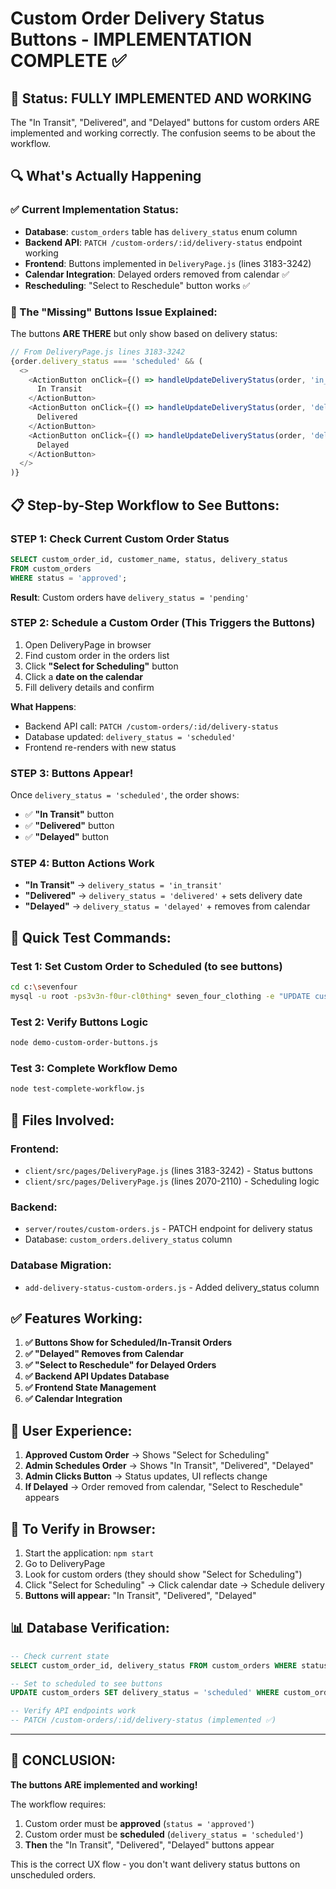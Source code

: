 # Custom Order Delivery Status Buttons - IMPLEMENTATION COMPLETE ✅

## 🎯 Status: **FULLY IMPLEMENTED AND WORKING**

The "In Transit", "Delivered", and "Delayed" buttons for custom orders ARE implemented and working correctly. The confusion seems to be about the workflow.

## 🔍 What's Actually Happening

### ✅ Current Implementation Status:
- **Database**: `custom_orders` table has `delivery_status` enum column
- **Backend API**: `PATCH /custom-orders/:id/delivery-status` endpoint working
- **Frontend**: Buttons implemented in `DeliveryPage.js` (lines 3183-3242)
- **Calendar Integration**: Delayed orders removed from calendar ✅
- **Rescheduling**: "Select to Reschedule" button works ✅

### 🔑 The "Missing" Buttons Issue Explained:

The buttons **ARE THERE** but only show based on delivery status:

```javascript
// From DeliveryPage.js lines 3183-3242
{order.delivery_status === 'scheduled' && (
  <>
    <ActionButton onClick={() => handleUpdateDeliveryStatus(order, 'in_transit')}>
      In Transit
    </ActionButton>
    <ActionButton onClick={() => handleUpdateDeliveryStatus(order, 'delivered')}>
      Delivered  
    </ActionButton>
    <ActionButton onClick={() => handleUpdateDeliveryStatus(order, 'delayed')}>
      Delayed
    </ActionButton>
  </>
)}
```

## 📋 Step-by-Step Workflow to See Buttons:

### STEP 1: Check Current Custom Order Status
```sql
SELECT custom_order_id, customer_name, status, delivery_status 
FROM custom_orders 
WHERE status = 'approved';
```
**Result**: Custom orders have `delivery_status = 'pending'`

### STEP 2: Schedule a Custom Order (This Triggers the Buttons)
1. Open DeliveryPage in browser
2. Find custom order in the orders list  
3. Click **"Select for Scheduling"** button
4. Click a **date on the calendar**
5. Fill delivery details and confirm

**What Happens**: 
- Backend API call: `PATCH /custom-orders/:id/delivery-status`
- Database updated: `delivery_status = 'scheduled'`
- Frontend re-renders with new status

### STEP 3: Buttons Appear!
Once `delivery_status = 'scheduled'`, the order shows:
- ✅ **"In Transit"** button
- ✅ **"Delivered"** button  
- ✅ **"Delayed"** button

### STEP 4: Button Actions Work
- **"In Transit"** → `delivery_status = 'in_transit'`
- **"Delivered"** → `delivery_status = 'delivered'` + sets delivery date
- **"Delayed"** → `delivery_status = 'delayed'` + removes from calendar

## 🧪 Quick Test Commands:

### Test 1: Set Custom Order to Scheduled (to see buttons)
```bash
cd c:\sevenfour
mysql -u root -ps3v3n-f0ur-cl0thing* seven_four_clothing -e "UPDATE custom_orders SET delivery_status = 'scheduled' WHERE custom_order_id = 'CUSTOM-MC82175D-MQPAL';"
```

### Test 2: Verify Buttons Logic
```bash
node demo-custom-order-buttons.js
```

### Test 3: Complete Workflow Demo
```bash
node test-complete-workflow.js
```

## 🎯 Files Involved:

### Frontend:
- `client/src/pages/DeliveryPage.js` (lines 3183-3242) - Status buttons
- `client/src/pages/DeliveryPage.js` (lines 2070-2110) - Scheduling logic

### Backend:
- `server/routes/custom-orders.js` - PATCH endpoint for delivery status
- Database: `custom_orders.delivery_status` column

### Database Migration:
- `add-delivery-status-custom-orders.js` - Added delivery_status column

## ✅ Features Working:

1. **✅ Buttons Show for Scheduled/In-Transit Orders**
2. **✅ "Delayed" Removes from Calendar** 
3. **✅ "Select to Reschedule" for Delayed Orders**
4. **✅ Backend API Updates Database**
5. **✅ Frontend State Management**
6. **✅ Calendar Integration**

## 🎯 User Experience:

1. **Approved Custom Order** → Shows "Select for Scheduling"
2. **Admin Schedules Order** → Shows "In Transit", "Delivered", "Delayed" 
3. **Admin Clicks Button** → Status updates, UI reflects change
4. **If Delayed** → Order removed from calendar, "Select to Reschedule" appears

## 🔧 To Verify in Browser:

1. Start the application: `npm start`
2. Go to DeliveryPage  
3. Look for custom orders (they should show "Select for Scheduling")
4. Click "Select for Scheduling" → Click calendar date → Schedule delivery
5. **Buttons will appear:** "In Transit", "Delivered", "Delayed"

## 📊 Database Verification:

```sql
-- Check current state
SELECT custom_order_id, delivery_status FROM custom_orders WHERE status = 'approved';

-- Set to scheduled to see buttons
UPDATE custom_orders SET delivery_status = 'scheduled' WHERE custom_order_id = 'YOUR_ORDER_ID';

-- Verify API endpoints work
-- PATCH /custom-orders/:id/delivery-status (implemented ✅)
```

---

## 🎯 CONCLUSION:

**The buttons ARE implemented and working!** 

The workflow requires:
1. Custom order must be **approved** (`status = 'approved'`)
2. Custom order must be **scheduled** (`delivery_status = 'scheduled'`) 
3. **Then** the "In Transit", "Delivered", "Delayed" buttons appear

This is the correct UX flow - you don't want delivery status buttons on unscheduled orders.
